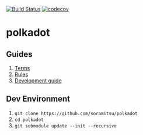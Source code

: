 [![Build Status](https://travis-ci.org/soramitsu/polkadot.svg?branch=master)](https://travis-ci.org/soramitsu/polkadot)
[![codecov](https://codecov.io/gh/soramitsu/polkadot/branch/master/graph/badge.svg)](https://codecov.io/gh/soramitsu/polkadot)

# polkadot

## Guides

1. [Terms](./docs/terms.md)
2. [Rules](./docs/rules.md)
3. [Development guide](./docs/dev-guide.md)

## Dev Environment

1. `git clone https://github.com/soramitsu/polkadot`
2. `cd polkadot`
3. `git submodule update --init --recursive`
